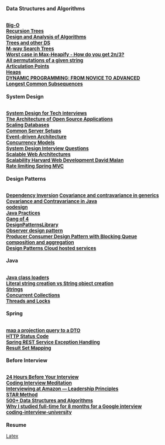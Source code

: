 **Data Structures and Algorithms**

<font size="2">[Big-O](https://www.bigocheatsheet.com/)  
[Recursion Trees](http://www.cs.cornell.edu/courses/cs3110/2012sp/lectures/lec20-master/lec20.html)  
[Design and Analysis of Algorithms](http://openclassroom.stanford.edu/MainFolder/CoursePage.php?course=IntroToAlgorithms)  
[Trees and other DS](http://pages.cs.wisc.edu/~paton/readings/liblitVersion/)  
[M-way Search Trees](http://webdocs.cs.ualberta.ca/~holte/T26/m-way-trees.html)  
[Worst case in Max-Heapify - How do you get 2n/3?](https://stackoverflow.com/questions/9099110/worst-case-in-max-heapify-how-do-you-get-2n-3)  
[All permutations of a given string](https://www.geeksforgeeks.org/write-a-c-program-to-print-all-permutations-of-a-given-string/)  
[Articulation Points](https://www.geeksforgeeks.org/articulation-points-or-cut-vertices-in-a-graph/)  
[Heaps](http://www.cs.toronto.edu/~krueger/cscB63h/w07/lectures/tut02.txt)  
[DYNAMIC PROGRAMMING: FROM NOVICE TO ADVANCED](https://www.topcoder.com/thrive/articles/Dynamic%20Programming:%20From%20Novice%20to%20Advanced)  
[Longest Common Subsequences](https://www.ics.uci.edu/~eppstein/161/960229.html)
</font>
---
**System Design**

<font size="2">[System Design for Tech Interviews](https://www.hiredintech.com/courses/system-design)  
[The Architecture of Open Source Applications](http://aosabook.org/en/index.html)  
[Scaling Databases](https://www.youtube.com/watch?v=dkhOZOmV7Fo)  
[Common Server Setups](https://www.digitalocean.com/community/tutorials/5-common-server-setups-for-your-web-application)  
[Event-driven Architecture](http://tutorials.jenkov.com/software-architecture/event-driven-architecture.html)  
[Concurrency Models](http://tutorials.jenkov.com/java-concurrency/concurrency-models.html)  
[System Design Interview Questions](http://blog.gainlo.co/index.php/category/system-design-interview-questions/)  
[Scalable Web Architectures](https://www.slideshare.net/iamcal/scalable-web-architectures-common-patterns-and-approaches-web-20-expo-nyc-presentation)  
[Scalability Harvard Web Development David Malan](https://www.youtube.com/watch?v=-W9F__D3oY4&list=PL_ODyL-jNdIAbwqJ-_hcrpgqsbeF1dLgt)  
[Rate limiting Spring MVC](https://golb.hplar.ch/2019/08/rate-limit-bucket4j.html)  
</font>
---
**Design Patterns**

<font size="2">[Dependency Inversion](https://martinfowler.com/articles/dipInTheWild.html#YouMeanDependencyInversionRight)
[Covariance and contravariance in generics](https://docs.microsoft.com/en-us/dotnet/standard/generics/covariance-and-contravariance)  
[Covariance and Contravariance in Java](https://medium.com/@yuhuan/covariance-and-contravariance-in-java-6d9bfb7f6b8e)  
[oodesign](https://www.oodesign.com/)  
[Java Practices](http://www.javapractices.com/home/HomeAction.do)  
[Gang of 4](http://wiki.c2.com/?DesignPatternsBook)  
[DesignPatternsLibrary](https://github.com/nemanjarogic/DesignPatternsLibrary)  
[Observer design pattern ](https://javarevisited.blogspot.com/2011/12/observer-design-pattern-java-example.html#axzz6z4IXqbJj)  
[Producer Consumer Design Pattern with Blocking Queue ](https://javarevisited.blogspot.com/2012/02/producer-consumer-design-pattern-with.html#axzz6z4IXqbJj)  
[composition and aggregation](https://javarevisited.blogspot.com/2014/02/ifference-between-association-vs-composition-vs-aggregation.html#axzz6z4IXqbJj)  
[Design Patterns Cloud hosted services](https://docs.microsoft.com/en-us/previous-versions/msp-n-p/dn600223%28v=pandp.10%29)  
</font>
---
**Java**

<font size="2">[Java class loaders](https://www.infoworld.com/article/2077260/learn-java-the-basics-of-java-class-loaders.html)  
[Literal string creation vs String object creation](https://stackoverflow.com/questions/8316687/literal-string-creation-vs-string-object-creation)  
[Strings](https://javaranch.com/journal/200409/ScjpTipLine-StringsLiterally.html)  
[Concurrent Collections](https://www.logicbig.com/tutorials/core-java-tutorial/java-collections/concurrent-collection-cheatsheet.html)  
[Threads and Locks](https://docs.oracle.com/javase/specs/jls/se8/html/jls-17.html)  
</font>
---
**Spring**

<font size="2">[map a projection query to a DTO](https://vladmihalcea.com/the-best-way-to-map-a-projection-query-to-a-dto-with-jpa-and-hibernate/)  
[HTTP Status Code](https://www.codetinkerer.com/2015/12/04/choosing-an-http-status-code.html)  
[Spring REST Service Exception Handling](https://dzone.com/articles/spring-rest-service-exception-handling-1)  
[Result Set Mapping](https://thorben-janssen.com/result-set-mapping-constructor-result-mappings/)  
</font>
---
**Before Interview**

<font size="2">[ 24 Hours Before Your Interview](https://www.interviewcake.com/24-hours-before-onsite-whiteboard-coding-interview)  
[Coding Interview Meditation](https://www.interviewcake.com/coding-interview-meditation)  
[Interviewing at Amazon — Leadership Principles](https://www.scarletink.com/interviewing-at-amazon-leadership-principles/)  
[STAR Method](https://www.themuse.com/advice/star-interview-method)  
[500+ Data Structures and Algorithms](https://blog.usejournal.com/500-data-structures-and-algorithms-practice-problems-35afe8a1e222)  
[Why I studied full-time for 8 months for a Google interview](https://www.freecodecamp.org/news/why-i-studied-full-time-for-8-months-for-a-google-interview-cc662ce9bb13/)  
[coding-interview-university](https://github.com/jwasham/coding-interview-university#how-to-use-it)  
</font>
---
**Resume**

<font size="2">[Latex](http://ctan.imsc.res.in/info/lshort/english/lshort.pdf)   
</font>













